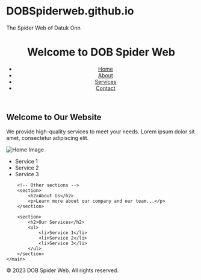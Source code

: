 # DOBSpiderweb.github.io
The Spider Web of Datuk Onn
<!DOCTYPE html>
<html lang="en">
<head>
    <meta charset="UTF-8">
    <meta name="viewport" content="width=device-width, initial-scale=1.0">
   
</head>
<body>
    <header>
        <h1>Welcome to  DOB Spider Web</h1>
        <nav>
            <ul>
                <li><a href="#">Home</a></li>
                <li><a href="#">About</a></li>
                <li><a href="#">Services</a></li>
                <li><a href="#">Contact</a></li>
            </ul>
        </nav>
    </header>
    


<main>
        <!-- Home section -->
        <section id="home">
            <h2>Welcome to Our Website</h2>
            <p>We provide high-quality services to meet your needs. Lorem ipsum dolor sit amet, consectetur adipiscing elit.</p>
            <img src="home-image.jpg" alt="Home Image">
            <ul>
                <li>Service 1</li>
                <li>Service 2</li>
                <li>Service 3</li>
            </ul>
        </section>
        
        <!-- Other sections -->
        <section>
            <h2>About Us</h2>
            <p>Learn more about our company and our team...</p>
        </section>
        
        <section>
            <h2>Our Services</h2>
            <ul>
                <li>Service 1</li>
                <li>Service 2</li>
                <li>Service 3</li>
            </ul>
        </section>
    </main>
    










<footer>
        <p>&copy; 2023 DOB Spider Web. All rights reserved.</p>
    </footer>
</html>
